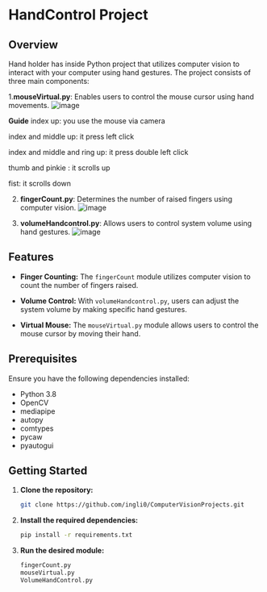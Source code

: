 # HandControl Project
 

## Overview

Hand holder has inside Python project that utilizes computer vision to interact with your computer using hand gestures. The project consists of three main components:

1.**mouseVirtual.py**: Enables users to control the mouse cursor using hand movements.
![image](https://github.com/ingli0/ComputerVisionProjects/assets/76855285/79ab956c-d928-48a3-a3aa-0d3a0f781b9a)

**Guide**
index up:
you use the mouse via camera 

index and middle up:
it press left click

index and middle and ring up:
it press double left click 

thumb and pinkie :
it scrolls up 

fist:
it scrolls down 
  
  
2. **fingerCount.py**: Determines the number of raised fingers using computer vision.
![image](https://github.com/ingli0/ComputerVisionProjects/assets/76855285/40c80a8a-33f8-4a6e-bfdd-46b193dd02d6)

3. **volumeHandcontrol.py**: Allows users to control system volume using hand gestures.
![image](https://github.com/ingli0/ComputerVisionProjects/assets/76855285/f64a5c25-e28d-4b92-a103-8fa6f1d844c5)

 



## Features

- **Finger Counting:** The `fingerCount` module utilizes computer vision to count the number of fingers raised.

- **Volume Control:** With `volumeHandcontrol.py`, users can adjust the system volume by making specific hand gestures.

- **Virtual Mouse:** The `mouseVirtual.py` module allows users to control the mouse cursor by moving their hand.

## Prerequisites

Ensure you have the following dependencies installed:

- Python 3.8
- OpenCV
- mediapipe
- autopy
- comtypes
- pycaw
- pyautogui

## Getting Started

1. **Clone the repository:**

   ```bash
   git clone https://github.com/ingli0/ComputerVisionProjects.git

2. **Install the required dependencies:**
   ```bash
   pip install -r requirements.txt 

3. **Run the desired module:**
   ```bash
   fingerCount.py
   mouseVirtual.py
   VolumeHandControl.py

